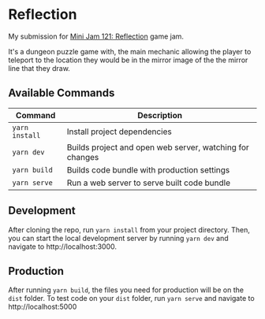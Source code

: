 # Reflection

My submission for [Mini Jam 121: Reflection](https://itch.io/jam/mini-jam-121-reflection) game jam.

It's a dungeon puzzle game with, the main mechanic allowing the player to
teleport to the location they would be in the mirror image of the the mirror
line that they draw.

## Available Commands

| Command        | Description                                              |
| -------------- | -------------------------------------------------------- |
| `yarn install` | Install project dependencies                             |
| `yarn dev`     | Builds project and open web server, watching for changes |
| `yarn build`   | Builds code bundle with production settings              |
| `yarn serve`   | Run a web server to serve built code bundle              |

## Development

After cloning the repo, run `yarn install` from your project directory. Then, you can start the local development
server by running `yarn dev` and navigate to http://localhost:3000.

## Production

After running `yarn build`, the files you need for production will be on the `dist` folder. To test code on your `dist` folder, run `yarn serve` and navigate to http://localhost:5000
